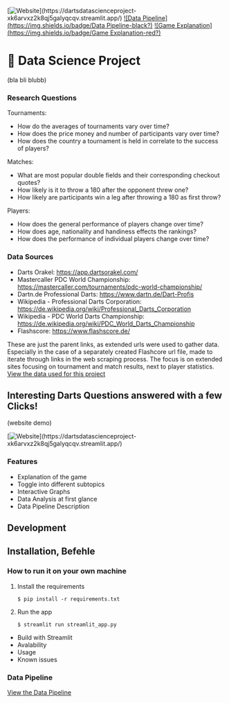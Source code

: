 [![Website](https://img.shields.io/badge/Website-red?)](https://dartsdatascienceproject-xk6arvxz2k8qj5galyqcqv.streamlit.app/) [![Data Pipeline](https://img.shields.io/badge/Data Pipeline-black?)](https://github.com/EmilieTr/darts_data_science_project/blob/main/data_pipelining.txt) [![Game Explanation](https://img.shields.io/badge/Game Explanation-red?)](https://github.com/EmilieTr/darts_data_science_project/blob/main/darts_explanation.txt)

# :dart: Data Science Project
(bla bli blubb)

### Research Questions
Tournaments:
- How do the averages of tournaments vary over time?
- How does the price money and number of participants vary over time?
- How does the country a tournament is held in correlate to the success of players?

Matches:
- What are most popular double fields and their corresponding checkout quotes?
- How likely is it to throw a 180 after the opponent threw one?
- How likely are participants win a leg after throwing a 180 as first throw?

Players:
- How does the general performance of players change over time?
- How does age, nationality and handiness effects the rankings?
- How does the performance of individual players change over time?

### Data Sources
- Darts Orakel: https://app.dartsorakel.com/
- Mastercaller PDC World Championship: https://mastercaller.com/tournaments/pdc-world-championship/
- Dartn.de Professional Darts: https://www.dartn.de/Dart-Profis
- Wikipedia - Professional Darts Corporation: https://de.wikipedia.org/wiki/Professional_Darts_Corporation
- Wikipedia - PDC World Darts Championship: https://de.wikipedia.org/wiki/PDC_World_Darts_Championship
- Flashscore: https://www.flashscore.de/

These are just the parent links, as extended urls were used to gather data. Especially in the case of a
separately created Flashcore url file, made to iterate through links in the web scraping process.
The focus is on extended sites focusing on tournament and match results, next to player statistics.
[View the data used for this project](Data/)

## Interesting Darts Questions answered with a few Clicks!
(website demo)

[![Website](https://img.shields.io/badge/Website-red?)](https://dartsdatascienceproject-xk6arvxz2k8qj5galyqcqv.streamlit.app/)

### Features
- Explanation of the game
- Toggle into different subtopics
- Interactive Graphs
- Data Analysis at first glance
- Data Pipeline Description

## Development
## Installation, Befehle
### How to run it on your own machine

1. Install the requirements

   ```
   $ pip install -r requirements.txt
   ```

2. Run the app

   ```
   $ streamlit run streamlit_app.py
   ```

- Build with Streamlit
- Avalability
- Usage
- Known issues

### Data Pipeline

[View the Data Pipeline](https://github.com/EmilieTr/darts_data_science_project/blob/main/data_pipelining.txt)

